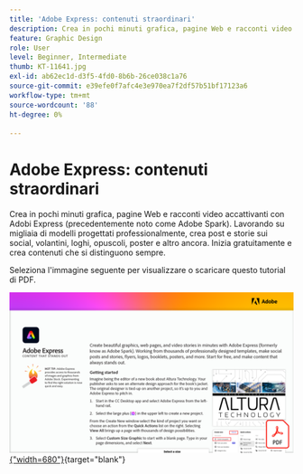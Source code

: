 ```yaml
---
title: 'Adobe Express: contenuti straordinari'
description: Crea in pochi minuti grafica, pagine Web e racconti video accattivanti con Adobe Express
feature: Graphic Design
role: User
level: Beginner, Intermediate
thumb: KT-11641.jpg
exl-id: ab62ec1d-d3f5-4fd0-8b6b-26ce038c1a76
source-git-commit: e39efe0f7afc4e3e970ea7f2df57b51bf17123a6
workflow-type: tm+mt
source-wordcount: '88'
ht-degree: 0%

---
```


# Adobe Express: contenuti straordinari

Crea in pochi minuti grafica, pagine Web e racconti video accattivanti con Adobi Express (precedentemente noto come Adobe Spark). Lavorando su migliaia di modelli progettati professionalmente, crea post e storie sui social, volantini, loghi, opuscoli, poster e altro ancora. Inizia gratuitamente e crea contenuti che si distinguono sempre.

Seleziona l&#39;immagine seguente per visualizzare o scaricare questo tutorial di PDF.

[![Immagine della prima pagina dell&#39;esercitazione](assets/Adobe-Express-content-that-stands-out.png){&quot;width=680&quot;}](assets/Adobe-Express-content-that-stands-out.pdf){target="blank"}
